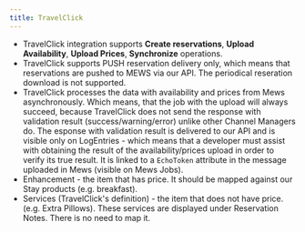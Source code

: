 ```yaml
---
title: TravelClick
---
```


- TravelClick integration supports **Create reservations**, **Upload Availability**, **Upload Prices**, **Synchronize** operations.
- TravelClick supports PUSH reservation delivery only, which means that reservations are pushed to MEWS via our API. The periodical reseration download is not supported.
- TravelClick processes the data with availability and prices from Mews asynchronously. Which means, that the job with the upload will always succeed, because TravelClick does not send the response with validation result (success/warning/error) unlike other Channel Managers do. The esponse with validation result is delivered to our API and is visible only on LogEntries - which means that a developer must assist with obtaining the result of the availability/prices upload in order to verify its true result. It is linked to a `EchoToken` attribute in the message uploaded in Mews (visible on Mews Jobs).
- Enhancement - the item that has price. It should be mapped against our Stay products (e.g. breakfast).
- Services (TravelClick's definition) - the item that does not have price.(e.g. Extra Pillows). These services are displayed under Reservation Notes. There is no need to map it.
